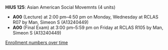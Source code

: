 **HIUS 125**: Asian American Social Movemnts (4 units)

- **A00** (Lecture) at 2:00 pm–4:50 pm on Monday, Wednesday at RCLAS R07 by Man, Simeon S (A13240449)
- **A00** (Final Exam) at 3:00 pm–5:59 pm on Friday at RCLAS R105 by Man, Simeon S (A13240449)

[Enrollment numbers over time](./HIUS125.tsv)
